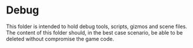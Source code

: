 # Debug

This folder is intended to hold debug tools, scripts, gizmos and scene files. The content of this folder should, in the best case scenario, be able to be deleted without compromise the game code.